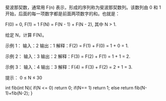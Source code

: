 斐波那契数，通常用 F(n) 表示，形成的序列称为斐波那契数列。该数列由 0 和 1 开始，后面的每一项数字都是前面两项数字的和。也就是：

F(0) = 0,   F(1) = 1
F(N) = F(N - 1) + F(N - 2), 其中 N > 1.

给定 N，计算 F(N)。

示例 1：
输入：2
输出：1
解释：F(2) = F(1) + F(0) = 1 + 0 = 1.


示例 2：
输入：3
输出：2
解释：F(3) = F(2) + F(1) = 1 + 1 = 2.


示例 3：
输入：4
输出：3
解释：F(4) = F(3) + F(2) = 2 + 1 = 3.

提示：
0 ≤ N ≤ 30


int fib(int N){
    if(N <= 0)
        return 0;
    if(N== 1)
        return 1;
    else return fib(N-1)+fib(N-2);
}
